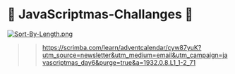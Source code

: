 #  :christmas_tree: JavaScriptmas-Challanges  :christmas_tree: 
[![Sort-By-Length.png](https://i.postimg.cc/Ss9XJ3GF/Sort-By-Length.png)](https://postimg.cc/S2yQPZ5D)


>> https://scrimba.com/learn/adventcalendar/cyw87yuK?utm_source=newsletter&utm_medium=email&utm_campaign=javascriptmas_day6&purge=true&a=1932.0.8.L1_1-2_71
